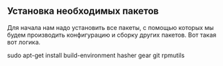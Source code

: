 ## Установка необходимых пакетов
Для начала нам надо установить все пакеты, с помощью которых мы будем производить конфигурацию и сборку других пакетов. Вот такая вот логика.
<div id="termynal" data-termynal data-ty-title="bash" data-ty-typeDelay="40" data-ty-lineDelay="700">
    <span data-ty="input" data-ty-prompt="[~] $">sudo apt-get install build-environment hasher gear git rpmutils</span>
</div>